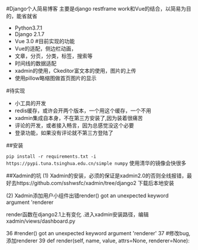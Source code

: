 
#Django个人简易博客
 主要是django restframe work和Vue的结合，以简易为目的，能省就省
 - Python3.7.1
 - Django 2.1.7
 - Vue 3.0
#目前实现的功能
- Vue的适配，侧边栏动画，
- 文章，分页，分类，标签，搜索等
- 时间线的数据适配
- xadmin的使用，Ckeditor富文本的使用，图片的上传
- 使用pillow略缩图做首页图片的显示

#待实现

- 小工具的开发
- redis缓存，或许会开两个版本，一个用这个缓存，一个不用
- xadmin集成自本身，不在第三方安装了,因为装着很痛苦
- 评论的开发，或者接入畅言，因为总感觉没这个必要
- 登录功能，如果没有评论就不第三方登陆了



##安装

`pip install -r requirements.txt -i https://pypi.tuna.tsinghua.edu.cn/simple numpy` 使用清华的镜像会快很多




##Xadmin的坑
(1)
Xadmin的安装，必须的保证是xadmin2.0的否则全线报错，最好去https://github.com/sshwsfc/xadmin/tree/django2
下载后本地安装

(2)
Xadmin添加用户小组件出错render() got an unexpected keyword argument 'renderer

render函数在django2.1上有变化
 .进入xadmin安装路径，编辑xadmin/views/dashboard.py

 36     #render() got an unexpected keyword argument 'renderer'
 37     #修改bug, 添加renderer
 39     def render(self, name, value, attrs=None, renderer=None):
